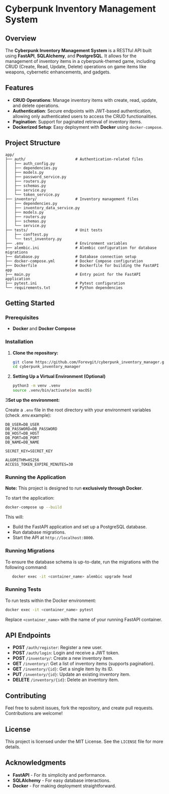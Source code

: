 
# Cyberpunk Inventory Management System

## Overview

The **Cyberpunk Inventory Management System** is a RESTful API built using **FastAPI**, **SQLAlchemy**, and **PostgreSQL**. It allows for the management of inventory items in a cyberpunk-themed game, including CRUD (Create, Read, Update, Delete) operations on game items like weapons, cybernetic enhancements, and gadgets.

## Features

- **CRUD Operations**: Manage inventory items with create, read, update, and delete operations.
- **Authentication**: Secure endpoints with JWT-based authentication, allowing only authenticated users to access the CRUD functionalities.
- **Pagination**: Support for paginated retrieval of inventory items.
- **Dockerized Setup**: Easy deployment with **Docker** using `docker-compose`.

## Project Structure

```
app/
├── auth/                      # Authentication-related files
│   ├── auth_config.py
│   ├── dependencies.py
│   ├── models.py
│   ├── password_service.py
│   ├── routers.py
│   ├── schemas.py
│   ├── service.py
│   └── token_service.py
├── inventory/                 # Inventory management files
│   ├── dependencies.py
│   ├── inventory_data_service.py
│   ├── models.py
│   ├── routers.py
│   ├── schemas.py
│   └── service.py
├── tests/                     # Unit tests
│   ├── conftest.py
│   └── test_inventory.py
├── .env                       # Environment variables
├── alembic.ini                # Alembic configuration for database migrations
├── database.py                # Database connection setup
├── docker-compose.yml         # Docker Compose configuration
├── Dockerfile                 # Dockerfile for building the FastAPI app
├── main.py                    # Entry point for the FastAPI application
├── pytest.ini                 # Pytest configuration
└── requirements.txt           # Python dependencies
```

## Getting Started

### Prerequisites

- **Docker** and **Docker Compose**

### Installation

1. **Clone the repository:**

   ```bash
   git clone https://github.com/Forevgit/cyberpunk_inventory_manager.git
   cd cyberpunk_inventory_manager
   ```

2. **Setting Up a Virtual Environment (Optional)**
   
   ```bash
   python3 -m venv .venv
   source .venv/bin/activate(on macOS)

   ```

3**Set up the environment:**

   Create a `.env` file in the root directory with your environment variables (check .env.example):

   ```env
   DB_USER=DB_USER
   DB_PASSWORD=DB_PASSWORD
   DB_HOST=DB_HOST
   DB_PORT=DB_PORT
   DB_NAME=DB_NAME

   SECRET_KEY=SECRET_KEY

   ALGORITHM=HS256
   ACCESS_TOKEN_EXPIRE_MINUTES=30
   ```

### Running the Application

**Note:** This project is designed to run **exclusively through Docker**.

To start the application:

```bash
docker-compose up --build
```

This will:

- Build the FastAPI application and set up a PostgreSQL database.
- Run database migrations.
- Start the API at `http://localhost:8000`.

### Running Migrations

   To ensure the database schema is up-to-date, run the migrations with the following command:

```bash
   docker exec -it <container_name> alembic upgrade head
```

### Running Tests

To run tests within the Docker environment:

```bash
docker exec -it <container_name> pytest
```

Replace `<container_name>` with the name of your running FastAPI container.

## API Endpoints

- **POST** `/auth/register`: Register a new user.
- **POST** `/auth/login`: Login and receive a JWT token.
- **POST** `/inventory/`: Create a new inventory item.
- **GET** `/inventory/`: Get a list of inventory items (supports pagination).
- **GET** `/inventory/{id}`: Get a single item by its ID.
- **PUT** `/inventory/{id}`: Update an existing inventory item.
- **DELETE** `/inventory/{id}`: Delete an inventory item.

## Contributing

Feel free to submit issues, fork the repository, and create pull requests. Contributions are welcome!

## License

This project is licensed under the MIT License. See the `LICENSE` file for more details.

## Acknowledgments

- **FastAPI** - For its simplicity and performance.
- **SQLAlchemy** - For easy database interactions.
- **Docker** - For making deployment straightforward.
